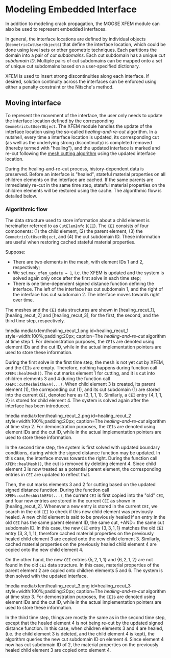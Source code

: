 # Modeling Embedded Interface

In addition to modeling crack propagation, the MOOSE XFEM module can also be used to represent embedded interfaces.

In general, the interface locations are defined by individual objects (`GeometricCutUserObject`s) that define the interface location, which could be done using level sets or other geometric techniques. Each partitions the domain into a pair of *cut subdomains*. Each cut subdomain has a unique *cut subdomain ID*. Multiple pairs of cut subdomains can be mapped onto a set of unique cut subdomains based on a user-specified dictionary.

XFEM is used to insert strong discontinuities along each interface. If desired, solution continuity across the interfaces can be enforced using either a penalty constraint or the Nitsche's method.  

## Moving interface

To represent the movement of the interface, the user only needs to update the interface location defined by the corresponding `GeometricCutUserObject`. The XFEM module handles the update of the interface location using the so-called *healing-and-re-cut* algorithm. In a nutshell, every time a interface location is updated, its corresponding cut (as well as the underlying strong discontinuity) is completed removed (thereby termed with "healing"), and the updated interface is marked and re-cut following the [mesh cutting algorithm](xfem/theory/theory.md#mesh_cutting_alg) using the updated interface location.

During the healing-and-re-cut process, history-dependent data is preserved. Before an interface is "healed", stateful material properties on all children elements on the interface are cached. If the same parents are immediately re-cut in the same time step, stateful material properties on the children elements will be restored using the cache. The algorithmic flow is detailed below.

### Algorithmic flow

The data structure used to store information about a child element is hereinafter referred to as `CutElemInfo` (`CEI`). The `CEI` consists of four components: (1) the child element, (2) the parent element, (3) the `GeometricCutUserObject`, and (4) the cut subdomain ID. These information are useful when restoring cached stateful material properties.

Suppose:

- There are two elements in the mesh, with element IDs 1 and 2, respectively;
- We set `max_xfem_update = 1`, i.e. the XFEM is updated and the system is solved again only once after the first solve in each time step;
- There is one time-dependent signed distance function defining the interface. The left of the interface has cut subdomain 1, and the right of the interface has cut subdomain 2. The interface moves towards right over time.

The meshes and the `CEI` data structures are shown in [healing_recut_1], [healing_recut_2] and [healing_recut_3], for the first, the second, and the third time step, respectively.

!media media/xfem/healing_recut_1.png
       id=healing_recut_1
       style=width:100%;padding:20px;
       caption=The *healing-and-re-cut* algorithm at time step 1. For demonstration purposes, the `CEI`s are denoted using element IDs and the cut ID, while in the actual implementation pointers are used to store these information.

During the first solve in the first time step, the mesh is not yet cut by XFEM, and the `CEI`s are empty. Therefore, nothing happens during function call `XFEM::healMesh()`. The cut marks element 1 for cutting, and it is cut into children elements 3 and 4 during the function call `XFEM::cutMeshWithEFA(...)`. When child element 3 is created, its parent element (1), the correponding cut (1), and its cut subdomain (1) are stored into the current `CEI`, denoted here as $\{3,1,1,1\}$. Similarly, a `CEI` entry $\{4,1,1,2\}$ is stored for child element 4. The system is solved again after the interface has been introduced.

!media media/xfem/healing_recut_2.png
       id=healing_recut_2
       style=width:100%;padding:20px;
       caption=The *healing-and-re-cut* algorithm at time step 2. For demonstration purposes, the `CEI`s are denoted using element IDs and the cut ID, while in the actual implementation pointers are used to store these information.

In the second time step, the system is first solved with updated boundary conditions, during which the signed distance function may be updated. In this case, the interface moves towards the right. During the function call `XFEM::healMesh()`, the cut is removed by deleting element 4. Since child element 3 is now treated as a potential parent element, the corresponding entries in `CEI` are updated to reflect that.

Then, the cut marks elements 3 and 2 for cutting based on the updated signed distance function. During the function call `XFEM::cutMeshWithEFA(...)`, the current `CEI` is first copied into the "old" `CEI`, and four new entries are stored in the current `CEI` as shown in [healing_recut_2]. Whenever a new entry is stored in the current `CEI`, we search in the old `CEI` to check if this new child element was previously healed. A new child element is said to be previously healed if an entry in the old `CEI` has the same parent element ID, the same cut, +AND+ the same cut subdomain ID. In this case, the new `CEI` entry $\{3,3,1,1\}$ matches the old `CEI` entry $\{3,3,1,1\}$, therefore cached material properties on the previously healed child element 3 are copied onto the new child element 3. Similarly, cached material properties on the previously healed child element 4 are copied onto the new child element 4.

On the other hand, the new `CEI` entries $\{5,2,1,1\}$ and $\{6,2,1,2\}$ are not found in the old `CEI` data structure. In this case, material properties of the parent element 2 are copied onto children elements 5 and 6. The system is then solved with the updated interface.

!media media/xfem/healing_recut_3.png
       id=healing_recut_3
       style=width:100%;padding:20px;
       caption=The *healing-and-re-cut* algorithm at time step 3. For demonstration purposes, the `CEI`s are denoted using element IDs and the cut ID, while in the actual implementation pointers are used to store these information.

In the third time step, things are mostly the same as in the second time step, except that the healed element 4 is not being re-cut by the updated signed distance function. In this case, when children elements 3 and 4 are healed, (i.e. the child element 3 is deleted, and the child element 4 is kept), the algorithm queries the new cut subdomain ID on element 4. Since element 4 now has cut subdomain ID of 2, the material properties on the previously healed child element 3 are copied onto element 4.
